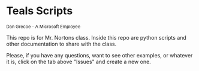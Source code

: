 # Teals Scripts
<sub>Dan Grecoe - A Microsoft Employee </sub>

This repo is for Mr. Nortons class. Inside this repo are python scripts and other documentation to share with the class. 

Please, if you have any questions, want to see other examples, or whatever it is, click on the tab above "Issues" and create a new one. 

